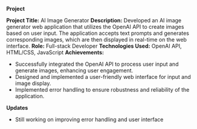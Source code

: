 **Project**

**Project Title:** 
AI Image Generator
**Description:** 
Developed an AI image generator web application that utilizes the OpenAI API to create images based on user input. The application accepts text prompts and generates corresponding images, which are then displayed in real-time on the web interface.
**Role:** 
Full-stack Developer
**Technologies Used:** 
OpenAI API, HTML/CSS, JavaScript
**Achievements:**
- Successfully integrated the OpenAI API to process user input and generate images, enhancing user engagement.
- Designed and implemented a user-friendly web interface for input and image display.
- Implemented error handling to ensure robustness and reliability of the application.

**Updates**
- Still working on improving error handling and user interface